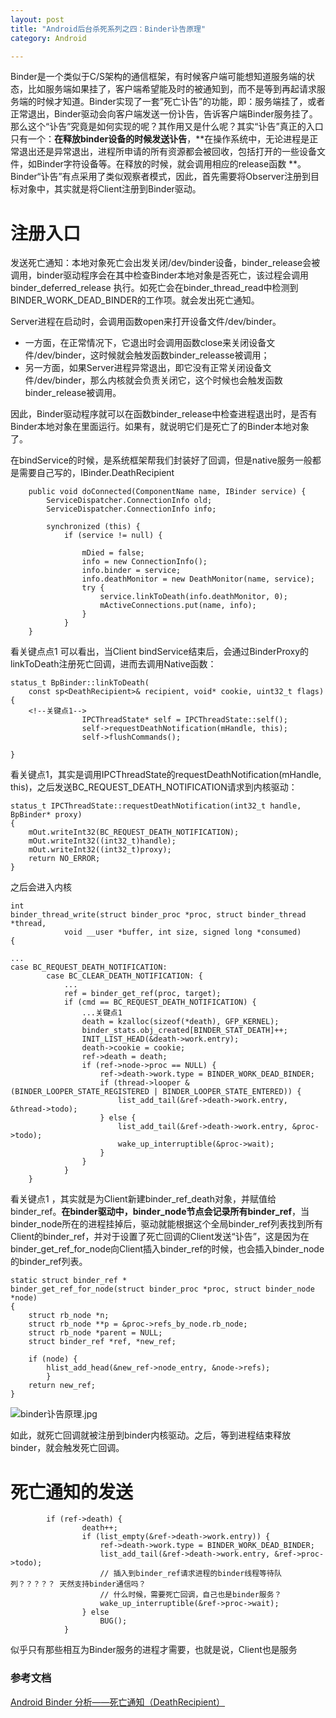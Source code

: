 ```yaml
---
layout: post
title: "Android后台杀死系列之四：Binder讣告原理"
category: Android

---
```

 
Binder是一个类似于C/S架构的通信框架，有时候客户端可能想知道服务端的状态，比如服务端如果挂了，客户端希望能及时的被通知到，而不是等到再起请求服务端的时候才知道。Binder实现了一套”死亡讣告”的功能，即：服务端挂了，或者正常退出，Binder驱动会向客户端发送一份讣告，告诉客户端Binder服务挂了。那么这个“讣告”究竟是如何实现的呢？其作用又是什么呢？其实“讣告”真正的入口只有一个：**在释放binder设备的时候发送讣告**，**在操作系统中，无论进程是正常退出还是异常退出，进程所申请的所有资源都会被回收，包括打开的一些设备文件，如Binder字符设备等。在释放的时候，就会调用相应的release函数 **。Binder“讣告”有点采用了类似观察者模式，因此，首先需要将Observer注册到目标对象中，其实就是将Client注册到Binder驱动。

# 注册入口

发送死亡通知：本地对象死亡会出发关闭/dev/binder设备，binder_release会被调用，binder驱动程序会在其中检查Binder本地对象是否死亡，该过程会调用binder_deferred_release 执行。如死亡会在binder_thread_read中检测到BINDER_WORK_DEAD_BINDER的工作项。就会发出死亡通知。

Server进程在启动时，会调用函数open来打开设备文件/dev/binder。

* 一方面，在正常情况下，它退出时会调用函数close来关闭设备文件/dev/binder，这时候就会触发函数binder_releasse被调用；
* 另一方面，如果Server进程异常退出，即它没有正常关闭设备文件/dev/binder，那么内核就会负责关闭它，这个时候也会触发函数binder_release被调用。

因此，Binder驱动程序就可以在函数binder_release中检查进程退出时，是否有Binder本地对象在里面运行。如果有，就说明它们是死亡了的Binder本地对象了。

在bindService的时候，是系统框架帮我们封装好了回调，但是native服务一般都是需要自己写的，IBinder.DeathRecipient

        public void doConnected(ComponentName name, IBinder service) {
            ServiceDispatcher.ConnectionInfo old;
            ServiceDispatcher.ConnectionInfo info;

            synchronized (this) {     
                if (service != null) {

                    mDied = false;
                    info = new ConnectionInfo();
                    info.binder = service;
                    info.deathMonitor = new DeathMonitor(name, service);
                    try {
                        service.linkToDeath(info.deathMonitor, 0);
                        mActiveConnections.put(name, info);
                    } 
                } 
        }

看关键点点1 可以看出，当Client bindService结束后，会通过BinderProxy的linkToDeath注册死亡回调，进而去调用Native函数：


	status_t BpBinder::linkToDeath(
	    const sp<DeathRecipient>& recipient, void* cookie, uint32_t flags){
	    <!--关键点1-->              
	                IPCThreadState* self = IPCThreadState::self();
	                self->requestDeathNotification(mHandle, this);
	                self->flushCommands();

	}

看关键点1，其实是调用IPCThreadState的requestDeathNotification(mHandle, this)，之后发送BC_REQUEST_DEATH_NOTIFICATION请求到内核驱动：

	status_t IPCThreadState::requestDeathNotification(int32_t handle, BpBinder* proxy)
	{
	    mOut.writeInt32(BC_REQUEST_DEATH_NOTIFICATION);
	    mOut.writeInt32((int32_t)handle);
	    mOut.writeInt32((int32_t)proxy);
	    return NO_ERROR;
	}

之后会进入内核

	int
	binder_thread_write(struct binder_proc *proc, struct binder_thread *thread,
			    void __user *buffer, int size, signed long *consumed)
	{
	
	...
	case BC_REQUEST_DEATH_NOTIFICATION:
			case BC_CLEAR_DEATH_NOTIFICATION: {
				...
				ref = binder_get_ref(proc, target);
				if (cmd == BC_REQUEST_DEATH_NOTIFICATION) {
					...关键点1
					death = kzalloc(sizeof(*death), GFP_KERNEL);
					binder_stats.obj_created[BINDER_STAT_DEATH]++;
					INIT_LIST_HEAD(&death->work.entry);
					death->cookie = cookie;
					ref->death = death;
					if (ref->node->proc == NULL) {
						ref->death->work.type = BINDER_WORK_DEAD_BINDER;
						if (thread->looper & (BINDER_LOOPER_STATE_REGISTERED | BINDER_LOOPER_STATE_ENTERED)) {
							list_add_tail(&ref->death->work.entry, &thread->todo);
						} else {
							list_add_tail(&ref->death->work.entry, &proc->todo);
							wake_up_interruptible(&proc->wait);
						}
					}
				} 
		}

看关键点1 ，其实就是为Client新建binder_ref_death对象，并赋值给binder_ref。**在binder驱动中，binder_node节点会记录所有binder_ref**，当binder_node所在的进程挂掉后，驱动就能根据这个全局binder_ref列表找到所有Client的binder_ref，并对于设置了死亡回调的Client发送“讣告”，这是因为在binder_get_ref_for_node向Client插入binder_ref的时候，也会插入binder_node的binder_ref列表。

	static struct binder_ref *
	binder_get_ref_for_node(struct binder_proc *proc, struct binder_node *node)
	{
		struct rb_node *n;
		struct rb_node **p = &proc->refs_by_node.rb_node;
		struct rb_node *parent = NULL;
		struct binder_ref *ref, *new_ref;
	
		if (node) {
			hlist_add_head(&new_ref->node_entry, &node->refs);
			}
		return new_ref;
	}
			
![binder讣告原理.jpg](http://upload-images.jianshu.io/upload_images/1460468-d01abc307b4e32d7.jpg?imageMogr2/auto-orient/strip%7CimageView2/2/w/1240)

如此，就死亡回调就被注册到binder内核驱动。之后，等到进程结束释放binder，就会触发死亡回调。

# 死亡通知的发送


			if (ref->death) {
					death++;
					if (list_empty(&ref->death->work.entry)) {
						ref->death->work.type = BINDER_WORK_DEAD_BINDER;
						list_add_tail(&ref->death->work.entry, &ref->proc->todo);
						// 插入到binder_ref请求进程的binder线程等待队列？？？？？ 天然支持binder通信吗？
						// 什么时候，需要死亡回调，自己也是binder服务？
						wake_up_interruptible(&ref->proc->wait);
					} else
						BUG();
				}
				
似乎只有那些相互为Binder服务的进程才需要，也就是说，Client也是服务
				
### 参考文档

[Android Binder 分析——死亡通知（DeathRecipient）](http://light3moon.com/2015/01/28/Android%20Binder%20%E5%88%86%E6%9E%90%E2%80%94%E2%80%94%E6%AD%BB%E4%BA%A1%E9%80%9A%E7%9F%A5[DeathRecipient])

